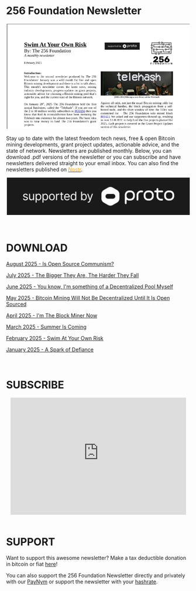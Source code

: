 # 256 Foundation Newsletter
<p align="center">
  <img width="500" src="/feb-newsletter.png">
</p>

Stay up to date with the latest freedom tech news, free & open Bitcoin mining developments, grant project updates, actionable advice, and the state of network. Newsletters are published monthly. Below, you can download .pdf versions of the newsletter or you can subscribe and have newsletters delivered straight to your email inbox. You can also find the newsletters published on <a href="https://primal.net/p/nprofile1qqs8aa03k9tw5hn7n7dhslme2xedzq0h0qrpv75dgjc3g69ppc8u6fcqy6qhv" target="_blank" rel="noopener noreferrer"><font color="orange">Nostr</font></a>.

<p align="center">
      <a href="https://proto.xyz/" target="_blank" rel="noopener noreferrer"><img width="500" src="/proto-support-ko.jpg"></a>
    </p>

<br>
  
# DOWNLOAD

[August 2025 - Is Open Source Communism?](/256Foundation-Newsletter-2508_v1.pdf)

[July 2025 - The Bigger They Are, The Harder They Fall](/256Foundation-Newsletter-2507_v1.pdf)

[June 2025 - You know, I'm something of a Decentralized Pool Myself](/256Foundation-Newsletter-2506_v1.pdf)

[May 2025 - Bitcoin Mining Will Not Be Decentralized Until It Is Open Sourced](/256Foundation-Newsletter-2505_v1.pdf)

[April 2025 - I'm The Block Miner Now](/256Foundation-Newsletter-2504_v2.pdf)
    
[March 2025 - Summer Is Coming](/256Foundation-Newsletter-2503_v1.pdf)

[February 2025 - Swim At Your Own Risk](/256Foundation-Newsletter-2502_v1.pdf)

[January 2025 - A Spark of Defiance](256Foundation-Newsletter-2501_v1.pdf)
    
<br>

# SUBSCRIBE
<div class="iframe-container">
<iframe style="display:block; margin:auto; background:white;" src="https://256foundation.substack.com/embed" width="480" height="320" frameborder="0" scrolling="no"></iframe>
</div>

<br>

# SUPPORT

Want to support this awesome newsletter? Make a tax deductible donation in bitcoin or fiat [here](https://pay.zaprite.com/pl_ZRWeSGjRWG)!

You can also support the 256 Foundation Newsletter directly and privately with our [PayNym](https://paynym.rs/+appetizingadministration90) or support the newsletter with your [hashrate](https://256foundation.org/mining_links.html).
